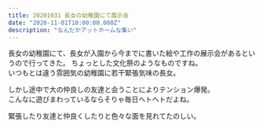 ```yaml
---
title: 20201031 長女の幼稚園にて展示会
date: "2020-11-01T10:00:00.000Z"
description: "なんだかアットホームな集い"
---
```


長女の幼稚園にて、長女が入園から今までに書いた絵や工作の展示会があるというので行ってきた。
ちょっとした文化祭のようなものですね。  
いつもとは違う雰囲気の幼稚園に若干緊張気味の長女。

しかし途中で大の仲良しの友達と会うことによりテンション爆発。  
こんなに遊びまわっているならそりゃ毎日ヘトヘトだよね。

緊張したり友達と仲良くしたりと色々な面を見れてたのしい。